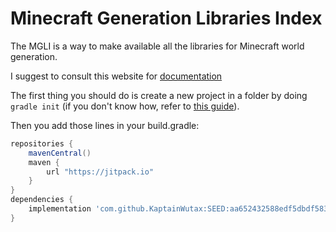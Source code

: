 # Minecraft Generation Libraries Index

The MGLI is a way to make available all the libraries for Minecraft world generation.

I suggest to consult this website for [documentation](https://kaptainwutax.seedfinding.com)

The first thing you should do is create a new project in a folder by doing `gradle init` (if you don't know how, refer to 
[this guide](https://gradle.org/install/)).

Then you add those lines in your build.gradle:

```groovy
repositories {
	mavenCentral()
	maven {
		url "https://jitpack.io"
	}
}
dependencies {
	implementation 'com.github.KaptainWutax:SEED:aa652432588edf5dbdf583b254b361049da607e5'
}
```
